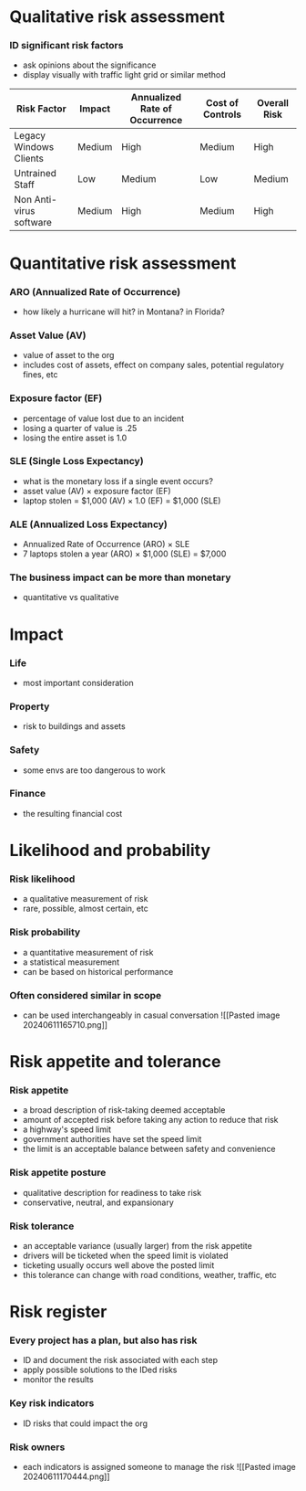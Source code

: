 # Qualitative risk assessment
### ID significant risk factors
- ask opinions about the significance
- display visually with traffic light grid or similar method

| Risk Factor             | Impact | Annualized Rate of Occurrence | Cost of Controls | Overall Risk |
| ----------------------- | ------ | ----------------------------- | ---------------- | ------------ |
| Legacy Windows Clients  | Medium | High                          | Medium           | High         |
| Untrained Staff         | Low    | Medium                        | Low              | Medium       |
| Non Anti-virus software | Medium | High                          | Medium           | High         | 

# Quantitative risk assessment
### ARO (Annualized Rate of Occurrence)
- how likely a hurricane will hit? in Montana? in Florida?
### Asset Value (AV)
- value of asset to the org
- includes cost of assets, effect on company sales, potential regulatory fines, etc
### Exposure factor (EF)
- percentage of value lost due to an incident
- losing a quarter of value is .25
- losing the entire asset is 1.0
### SLE (Single Loss Expectancy)
- what is the monetary loss if a single event occurs?
- asset value (AV) × exposure factor (EF)
- laptop stolen = $1,000 (AV) × 1.0 (EF) = $1,000 (SLE)
### ALE (Annualized Loss Expectancy)
- Annualized Rate of Occurrence (ARO) × SLE
- 7 laptops stolen a year (ARO) × $1,000 (SLE) = $7,000
### The business impact can be more than monetary
- quantitative vs qualitative
# Impact
### Life
- most important consideration
### Property
- risk to buildings and assets
### Safety
- some envs are too dangerous to work
### Finance
- the resulting financial cost
# Likelihood and probability
### Risk likelihood
- a qualitative measurement of risk
- rare, possible, almost certain, etc
### Risk probability
- a quantitative measurement of risk
- a statistical measurement
- can be based on historical performance
### Often considered similar in scope
- can be used interchangeably in casual conversation
![[Pasted image 20240611165710.png]]
# Risk appetite and tolerance
### Risk appetite
- a broad description of risk-taking deemed acceptable
- amount of accepted risk before taking any action to reduce that risk
- a highway's speed limit
- government authorities have set the speed limit
- the limit is an acceptable balance between safety and convenience
### Risk appetite posture
- qualitative description for readiness to take risk
- conservative, neutral, and expansionary
### Risk tolerance
- an acceptable variance (usually larger) from the risk appetite
- drivers will be ticketed when the speed limit is violated
- ticketing usually occurs well above the posted limit
- this tolerance can change with road conditions, weather, traffic, etc
# Risk register
### Every project has a plan, but also has risk
- ID and document the risk associated with each step
- apply possible solutions to the IDed risks
- monitor the results
### Key risk indicators
- ID risks that could impact the org
### Risk owners
- each indicators is assigned someone to manage the risk
![[Pasted image 20240611170444.png]]